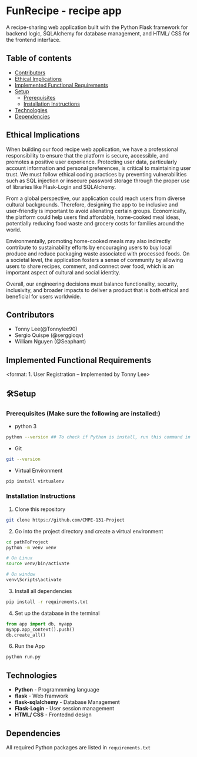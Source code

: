 # FunRecipe - recipe app
A recipe-sharing web application built with the Python Flask framework for backend logic, SQLAlchemy for database management, and HTML/ CSS for the frontend interface.

## Table of contents
* [Contributors](#Contributors)
* [Ethical Implications](#Ethical-Implications)
* [Implemented Functional Requirements](#Implemented-Functional-Requirements)
* [Setup](#🛠️Setup)
  * [Prerequisites](#Prerequisites)
  * [Installation Instructions](#Installation-Instructions)
* [Technologies](#Technologies)
* [Dependencies](#Dependencies)

## Ethical Implications
When building our food recipe web application, we have a professional responsibility to ensure that the platform is secure, accessible, and promotes a positive user experience. Protecting user data, particularly account information and personal preferences, is critical to maintaining user trust. We must follow ethical coding practices by preventing vulnerabilities such as SQL injection or insecure password storage through the proper use of libraries like Flask-Login and SQLAlchemy.

From a global perspective, our application could reach users from diverse cultural backgrounds. Therefore, designing the app to be inclusive and user-friendly is important to avoid alienating certain groups. Economically, the platform could help users find affordable, home-cooked meal ideas, potentially reducing food waste and grocery costs for families around the world.

Environmentally, promoting home-cooked meals may also indirectly contribute to sustainability efforts by encouraging users to buy local produce and reduce packaging waste associated with processed foods. On a societal level, the application fosters a sense of community by allowing users to share recipes, comment, and connect over food, which is an important aspect of cultural and social identity.

Overall, our engineering decisions must balance functionality, security, inclusivity, and broader impacts to deliver a product that is both ethical and beneficial for users worldwide.

## Contributors
- Tonny Lee(@Tonnylee90)
- Sergio Quispe (@serggioqv)
- William Nguyen (@Seaphant)

## Implemented Functional Requirements
<format: 1. User Registration – Implemented by Tonny Lee>


## 🛠️Setup <Installation Instructions>
### Prerequisites (Make sure the following are installed:)
- python 3  
```bash
python --version ## To check if Python is install, run this command in the terminal.
```
- Git
```bash
git --version
```
- Virtual Environment
```bash
pip install virtualenv
```
### Installation Instructions
1. Clone this repository
```bash
git clone https://github.com/CMPE-131-Project
```
2. Go into the project directory and create a virtual environment  
```bash
cd pathToProject
python -m venv venv

# On Linux
source venv/bin/activate

# On window
venv\Scripts\activate
```

3. Install all dependencies
```bash
pip install -r requirements.txt
```
4. Set up the database in the terminal
```python
from app import db, myapp
myapp.app_context().push()
db.create_all()
```
6. Run the App
```bash
python run.py
```
## Technologies
- **Python** - Programmming language  
- **flask** - Web framwork  
- **flask-sqlalchemy** - Database Management  
- **Flask-Login** - User session management
- **HTML/ CSS** - Frontednd design 


## Dependencies <list all the Python packages that the app needs to run>
All required Python packages are listed in `requirements.txt`
